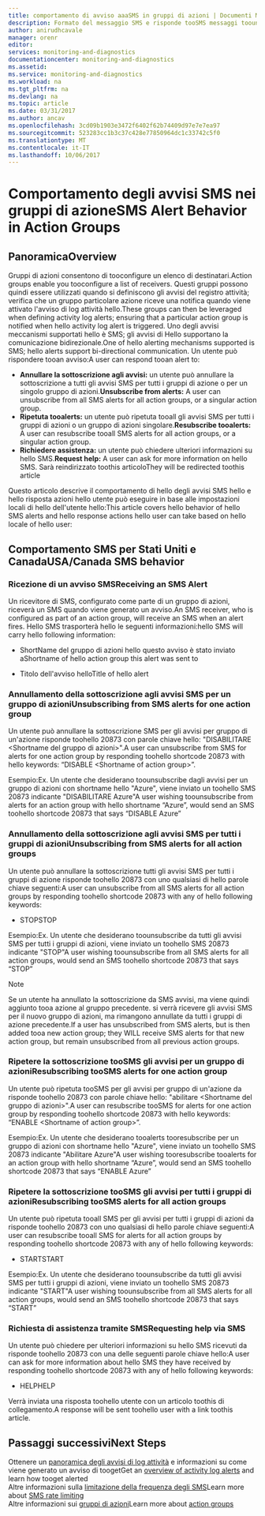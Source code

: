 ```yaml
---
title: comportamento di avviso aaaSMS in gruppi di azioni | Documenti Microsoft
description: Formato del messaggio SMS e risponde tooSMS messaggi toounsubscribe, ripetuta o richiedere assistenza.
author: anirudhcavale
manager: orenr
editor: 
services: monitoring-and-diagnostics
documentationcenter: monitoring-and-diagnostics
ms.assetid: 
ms.service: monitoring-and-diagnostics
ms.workload: na
ms.tgt_pltfrm: na
ms.devlang: na
ms.topic: article
ms.date: 03/31/2017
ms.author: ancav
ms.openlocfilehash: 3cd09b1903e3472f6402f62b74409d97e7e7ea97
ms.sourcegitcommit: 523283cc1b3c37c428e77850964dc1c33742c5f0
ms.translationtype: MT
ms.contentlocale: it-IT
ms.lasthandoff: 10/06/2017
---
```

# <a name="sms-alert-behavior-in-action-groups"></a><span data-ttu-id="8b9a8-103">Comportamento degli avvisi SMS nei gruppi di azione</span><span class="sxs-lookup"><span data-stu-id="8b9a8-103">SMS Alert Behavior in Action Groups</span></span>
## <a name="overview"></a><span data-ttu-id="8b9a8-104">Panoramica</span><span class="sxs-lookup"><span data-stu-id="8b9a8-104">Overview</span></span> ##
<span data-ttu-id="8b9a8-105">Gruppi di azioni consentono di tooconfigure un elenco di destinatari.</span><span class="sxs-lookup"><span data-stu-id="8b9a8-105">Action groups enable you tooconfigure a list of receivers.</span></span> <span data-ttu-id="8b9a8-106">Questi gruppi possono quindi essere utilizzati quando si definiscono gli avvisi del registro attività; verifica che un gruppo particolare azione riceve una notifica quando viene attivato l'avviso di log attività hello.</span><span class="sxs-lookup"><span data-stu-id="8b9a8-106">These groups can then be leveraged when defining activity log alerts; ensuring that a particular action group is notified when hello activity log alert is triggered.</span></span> <span data-ttu-id="8b9a8-107">Uno degli avvisi meccanismi supportati hello è SMS; gli avvisi di Hello supportano la comunicazione bidirezionale.</span><span class="sxs-lookup"><span data-stu-id="8b9a8-107">One of hello alerting mechanisms supported is SMS; hello alerts support bi-directional communication.</span></span> <span data-ttu-id="8b9a8-108">Un utente può rispondere tooan avviso:</span><span class="sxs-lookup"><span data-stu-id="8b9a8-108">A user can respond tooan alert to:</span></span>

- <span data-ttu-id="8b9a8-109">**Annullare la sottoscrizione agli avvisi:** un utente può annullare la sottoscrizione a tutti gli avvisi SMS per tutti i gruppi di azione o per un singolo gruppo di azioni.</span><span class="sxs-lookup"><span data-stu-id="8b9a8-109">**Unsubscribe from alerts:** A user can unsubscribe from all SMS alerts for all action groups, or a singular action group.</span></span>  
- <span data-ttu-id="8b9a8-110">**Ripetuta tooalerts:** un utente può ripetuta tooall gli avvisi SMS per tutti i gruppi di azioni o un gruppo di azioni singolare.</span><span class="sxs-lookup"><span data-stu-id="8b9a8-110">**Resubscribe tooalerts:** A user can resubscribe tooall SMS alerts for all action groups, or a singular action group.</span></span>  
- <span data-ttu-id="8b9a8-111">**Richiedere assistenza:** un utente può chiedere ulteriori informazioni su hello SMS.</span><span class="sxs-lookup"><span data-stu-id="8b9a8-111">**Request help:** A user can ask for more information on hello SMS.</span></span> <span data-ttu-id="8b9a8-112">Sarà reindirizzato toothis articolo</span><span class="sxs-lookup"><span data-stu-id="8b9a8-112">They will be redirected toothis article</span></span>

<span data-ttu-id="8b9a8-113">Questo articolo descrive il comportamento di hello degli avvisi SMS hello e hello risposta azioni hello utente può eseguire in base alle impostazioni locali di hello dell'utente hello:</span><span class="sxs-lookup"><span data-stu-id="8b9a8-113">This article covers hello behavior of hello SMS alerts and hello response actions hello user can take based on hello locale of hello user:</span></span>

## <a name="usacanada-sms-behavior"></a><span data-ttu-id="8b9a8-114">Comportamento SMS per Stati Uniti e Canada</span><span class="sxs-lookup"><span data-stu-id="8b9a8-114">USA/Canada SMS behavior</span></span>
### <a name="receiving-an-sms-alert"></a><span data-ttu-id="8b9a8-115">Ricezione di un avviso SMS</span><span class="sxs-lookup"><span data-stu-id="8b9a8-115">Receiving an SMS Alert</span></span>
<span data-ttu-id="8b9a8-116">Un ricevitore di SMS, configurato come parte di un gruppo di azioni, riceverà un SMS quando viene generato un avviso.</span><span class="sxs-lookup"><span data-stu-id="8b9a8-116">An SMS receiver, who is configured as part of an action group, will receive an SMS when an alert fires.</span></span> <span data-ttu-id="8b9a8-117">Hello SMS trasporterà hello le seguenti informazioni:</span><span class="sxs-lookup"><span data-stu-id="8b9a8-117">hello SMS will carry hello following information:</span></span>
* <span data-ttu-id="8b9a8-118">ShortName del gruppo di azioni hello questo avviso è stato inviato a</span><span class="sxs-lookup"><span data-stu-id="8b9a8-118">Shortname of hello action group this alert was sent to</span></span>
- <span data-ttu-id="8b9a8-119">Titolo dell'avviso hello</span><span class="sxs-lookup"><span data-stu-id="8b9a8-119">Title of hello alert</span></span>

### <a name="unsubscribing-from-sms-alerts-for-one-action-group"></a><span data-ttu-id="8b9a8-120">Annullamento della sottoscrizione agli avvisi SMS per un gruppo di azioni</span><span class="sxs-lookup"><span data-stu-id="8b9a8-120">Unsubscribing from SMS alerts for one action group</span></span>
<span data-ttu-id="8b9a8-121">Un utente può annullare la sottoscrizione SMS per gli avvisi per gruppo di un'azione risponde toohello 20873 con parole chiave hello: "DISABILITARE &lt;Shortname del gruppo di azioni&gt;".</span><span class="sxs-lookup"><span data-stu-id="8b9a8-121">A user can unsubscribe from SMS for alerts for one action group by responding toohello shortcode 20873 with hello keywords: “DISABLE &lt;Shortname of action group&gt;”.</span></span>

<span data-ttu-id="8b9a8-122">Esempio:</span><span class="sxs-lookup"><span data-stu-id="8b9a8-122">Ex.</span></span> <span data-ttu-id="8b9a8-123">Un utente che desiderano toounsubscribe dagli avvisi per un gruppo di azioni con shortname hello "Azure", viene inviato un toohello SMS 20873 indicante "DISABILITARE Azure"</span><span class="sxs-lookup"><span data-stu-id="8b9a8-123">A user wishing toounsubscribe from alerts for an action group with hello shortname “Azure”, would send an SMS toohello shortcode 20873 that says “DISABLE Azure”</span></span>

### <a name="unsubscribing-from-sms-alerts-for-all-action-groups"></a><span data-ttu-id="8b9a8-124">Annullamento della sottoscrizione agli avvisi SMS per tutti i gruppi di azioni</span><span class="sxs-lookup"><span data-stu-id="8b9a8-124">Unsubscribing from SMS alerts for all action groups</span></span>
<span data-ttu-id="8b9a8-125">Un utente può annullare la sottoscrizione tutti gli avvisi SMS per tutti i gruppi di azione risponde toohello 20873 con uno qualsiasi di hello parole chiave seguenti:</span><span class="sxs-lookup"><span data-stu-id="8b9a8-125">A user can unsubscribe from all SMS alerts for all action groups by responding toohello shortcode 20873 with any of hello following keywords:</span></span>
* <span data-ttu-id="8b9a8-126">STOP</span><span class="sxs-lookup"><span data-stu-id="8b9a8-126">STOP</span></span>

<span data-ttu-id="8b9a8-127">Esempio:</span><span class="sxs-lookup"><span data-stu-id="8b9a8-127">Ex.</span></span> <span data-ttu-id="8b9a8-128">Un utente che desiderano toounsubscribe da tutti gli avvisi SMS per tutti i gruppi di azioni, viene inviato un toohello SMS 20873 indicante "STOP"</span><span class="sxs-lookup"><span data-stu-id="8b9a8-128">A user wishing toounsubscribe from all SMS alerts for all action groups, would send an SMS toohello shortcode 20873 that says “STOP”</span></span>

>[!NOTE]
><span data-ttu-id="8b9a8-129">Se un utente ha annullato la sottoscrizione da SMS avvisi, ma viene quindi aggiunto tooa azione al gruppo precedente. si verrà ricevere gli avvisi SMS per il nuovo gruppo di azioni, ma rimangono annullate da tutti i gruppi di azione precedente.</span><span class="sxs-lookup"><span data-stu-id="8b9a8-129">If a user has unsubscribed from SMS alerts, but is then added tooa new action group; they WILL receive SMS alerts for that new action group, but remain unsubscribed from all previous action groups.</span></span>
>
>

### <a name="resubscribing-toosms-alerts-for-one-action-group"></a><span data-ttu-id="8b9a8-130">Ripetere la sottoscrizione tooSMS gli avvisi per un gruppo di azioni</span><span class="sxs-lookup"><span data-stu-id="8b9a8-130">Resubscribing tooSMS alerts for one action group</span></span>
<span data-ttu-id="8b9a8-131">Un utente può ripetuta tooSMS per gli avvisi per gruppo di un'azione da risponde toohello 20873 con parole chiave hello: "abilitare &lt;Shortname del gruppo di azioni&gt;".</span><span class="sxs-lookup"><span data-stu-id="8b9a8-131">A user can resubscribe tooSMS for alerts for one action group by responding toohello shortcode 20873 with hello keywords: “ENABLE &lt;Shortname of action group&gt;”.</span></span>

<span data-ttu-id="8b9a8-132">Esempio:</span><span class="sxs-lookup"><span data-stu-id="8b9a8-132">Ex.</span></span> <span data-ttu-id="8b9a8-133">Un utente che desiderano tooalerts tooresubscribe per un gruppo di azioni con shortname hello "Azure", viene inviato un toohello SMS 20873 indicante "Abilitare Azure"</span><span class="sxs-lookup"><span data-stu-id="8b9a8-133">A user wishing tooresubscribe tooalerts for an action group with hello shortname “Azure”, would send an SMS toohello shortcode 20873 that says “ENABLE Azure”</span></span>

### <a name="resubscribing-toosms-alerts-for-all-action-groups"></a><span data-ttu-id="8b9a8-134">Ripetere la sottoscrizione tooSMS gli avvisi per tutti i gruppi di azioni</span><span class="sxs-lookup"><span data-stu-id="8b9a8-134">Resubscribing tooSMS alerts for all action groups</span></span>
<span data-ttu-id="8b9a8-135">Un utente può ripetuta tooall SMS per gli avvisi per tutti i gruppi di azioni da risponde toohello 20873 con uno qualsiasi di hello parole chiave seguenti:</span><span class="sxs-lookup"><span data-stu-id="8b9a8-135">A user can resubscribe tooall SMS for alerts for all action groups by responding toohello shortcode 20873 with any of hello following keywords:</span></span>

* <span data-ttu-id="8b9a8-136">START</span><span class="sxs-lookup"><span data-stu-id="8b9a8-136">START</span></span>

<span data-ttu-id="8b9a8-137">Esempio:</span><span class="sxs-lookup"><span data-stu-id="8b9a8-137">Ex.</span></span> <span data-ttu-id="8b9a8-138">Un utente che desiderano toounsubscribe da tutti gli avvisi SMS per tutti i gruppi di azioni, viene inviato un toohello SMS 20873 indicante "START"</span><span class="sxs-lookup"><span data-stu-id="8b9a8-138">A user wishing toounsubscribe from all SMS alerts for all action groups, would send an SMS toohello shortcode 20873 that says “START”</span></span>

### <a name="requesting-help-via-sms"></a><span data-ttu-id="8b9a8-139">Richiesta di assistenza tramite SMS</span><span class="sxs-lookup"><span data-stu-id="8b9a8-139">Requesting help via SMS</span></span>
<span data-ttu-id="8b9a8-140">Un utente può chiedere per ulteriori informazioni su hello SMS ricevuti da risponde toohello 20873 con una delle seguenti parole chiave hello:</span><span class="sxs-lookup"><span data-stu-id="8b9a8-140">A user can ask for more information about hello SMS they have received by responding toohello shortcode 20873 with any of hello following keywords:</span></span>
* <span data-ttu-id="8b9a8-141">HELP</span><span class="sxs-lookup"><span data-stu-id="8b9a8-141">HELP</span></span>

<span data-ttu-id="8b9a8-142">Verrà inviata una risposta toohello utente con un articolo toothis di collegamento.</span><span class="sxs-lookup"><span data-stu-id="8b9a8-142">A response will be sent toohello user with a link toothis article.</span></span>

## <a name="next-steps"></a><span data-ttu-id="8b9a8-143">Passaggi successivi</span><span class="sxs-lookup"><span data-stu-id="8b9a8-143">Next Steps</span></span>
<span data-ttu-id="8b9a8-144">Ottenere un [panoramica degli avvisi di log attività](monitoring-overview-alerts.md) e informazioni su come viene generato un avviso di tooget</span><span class="sxs-lookup"><span data-stu-id="8b9a8-144">Get an [overview of activity log alerts](monitoring-overview-alerts.md) and learn how tooget alerted</span></span>  
<span data-ttu-id="8b9a8-145">Altre informazioni sulla [limitazione della frequenza degli SMS](monitoring-alerts-rate-limiting.md)</span><span class="sxs-lookup"><span data-stu-id="8b9a8-145">Learn more about [SMS rate limiting](monitoring-alerts-rate-limiting.md)</span></span>  
<span data-ttu-id="8b9a8-146">Altre informazioni sui [gruppi di azioni](monitoring-action-groups.md)</span><span class="sxs-lookup"><span data-stu-id="8b9a8-146">Learn more about [action groups](monitoring-action-groups.md)</span></span>
